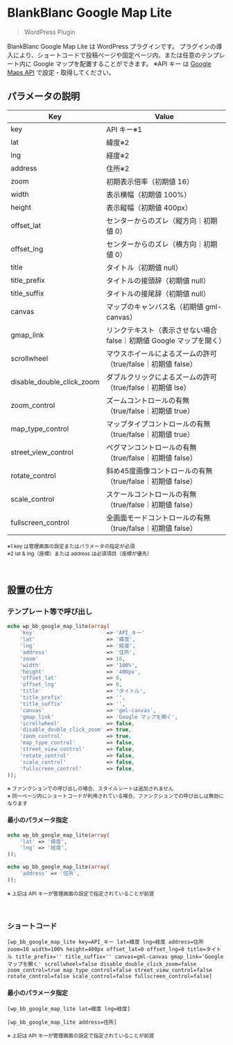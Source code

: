 # BlankBlanc Google Map Lite
> WordPress Plugin

BlankBlanc Google Map Lite は WordPress プラグインです。
プラグインの導入により、ショートコードで投稿ページや固定ページ内、または任意のテンプレート内に Google マップを配置することができます。
※API キー は [Google Maps API](https://cloud.google.com/maps-platform/) で設定・取得してください。

## パラメータの説明
Key | Value
---------- | ----------
key | API キー※1
lat | 緯度※2
lng | 経度※2
address | 住所※2
zoom | 初期表示倍率（初期値 16）
width | 表示横幅（初期値 100%）
height | 表示縦幅（初期値 400px）
offset_lat | センターからのズレ（縦方向｜初期値 0）
offset_lng | センターからのズレ（横方向｜初期値 0）
title | タイトル（初期値 null）
title_prefix | タイトルの接頭辞（初期値 null）
title_suffix | タイトルの接尾辞（初期値 null）
canvas | マップのキャンバス名（初期値 gml-canvas）
gmap_link | リンクテキスト（表示させない場合 false｜初期値 Google マップを開く）
scrollwheel | マウスホイールによるズームの許可（true/false｜初期値 false）
disable_double_click_zoom | ダブルクリックによるズームの許可（true/false｜初期値 lse）
zoom_control | ズームコントロールの有無（true/false｜初期値 true）
map_type_control | マップタイプコントロールの有無（true/false｜初期値 true）
street_view_control | ペグマンコントロールの有無（true/false｜初期値 false）
rotate_control | 斜め45度画像コントロールの有無（true/false｜初期値 false）
scale_control | スケールコントロールの有無（true/false｜初期値 false）
fullscreen_control | 全画面モードコントロールの有無（true/false｜初期値 false）

<small>※1 key は管理画面の設定またはパラメータの指定が必須
<br>
※2 lat & lng（座標）または address は必須項目（座標が優先）</small>

<br>

## 設置の仕方

### テンプレート等で呼び出し
~~~php
echo wp_bb_google_map_lite(array(
	'key'                       => 'API_キー'
	'lat'                       => '緯度',
	'lng'                       => '経度',
	'address'                   => '住所',
	'zoom'                      => 16,
	'width'                     => '100%',
	'height'                    => '400px',
	'offset_lat'                => 0,
	'offset_lng'                => 0,
	'title'                     => 'タイトル',
	'title_prefix'              => '',
	'title_suffix'              => '',
	'canvas'                    => 'gml-canvas',
	'gmap_link'                 => 'Google マップを開く',
	'scrollwheel'               => false,
	'disable_double_click_zoom' => true,
	'zoom_control'              => true,
	'map_type_control'          => false,
	'street_view_control'       => false,
	'rotate_control'            => false,
	'scale_control'             => false,
	'fullscreen_control'        => false,
));
~~~
<small>※ ファンクションでの呼び出しの場合、スタイルシートは追加されません<br>
※ 同一ページ内にショートコードが利用されている場合、ファンクションでの呼び出しは無効になります</small>

#### 最小のパラメータ指定

~~~php
echo wp_bb_google_map_lite(array(
	'lat' => '緯度',
	'lng' => '経度',
));
~~~
~~~php
echo wp_bb_google_map_lite(array(
	'address' => '住所',
));
~~~
<small>※ 上記は API キーが管理画面の設定で指定されていることが前提</small>

<br>

### ショートコード
~~~
[wp_bb_google_map_lite key=API_キー lat=緯度 lng=経度 address=住所 zoom=16 width=100% height=400px offset_lat=0 offset_lng=0 title=タイトル title_prefix='' title_suffix='' canvas=gml-canvas gmap_link='Google マップを開く' scrollwheel=false disable_double_click_zoom=false zoom_control=true map_type_control=false street_view_control=false rotate_control=false scale_control=false fullscreen_control=false]
~~~

#### 最小のパラメータ指定
~~~
[wp_bb_google_map_lite lat=緯度 lng=経度]
~~~
~~~
[wp_bb_google_map_lite address=住所]
~~~
<small>※ 上記は API キーが管理画面の設定で指定されていることが前提</small>
